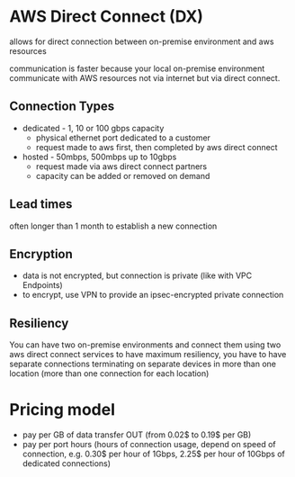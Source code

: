 # AWS Direct Connect (DX)
allows for direct connection between on-premise environment and aws resources

communication is faster because your local on-premise environment communicate with AWS resources not via internet but via direct connect.

## Connection Types
* dedicated - 1, 10 or 100 gbps capacity
  * physical ethernet port dedicated to a customer
  * request made to aws first, then completed by aws direct connect
* hosted - 50mbps, 500mbps up to 10gbps
  * request made via aws direct connect partners
  * capacity can be added or removed on demand

## Lead times
often longer than 1 month to establish a new connection

## Encryption
* data is not encrypted, but connection is private (like with VPC Endpoints)
* to encrypt, use VPN to provide an ipsec-encrypted private connection

## Resiliency
You can have two on-premise environments and connect them using two aws direct connect services to have maximum resiliency, you have to have separate connections terminating on separate devices in more than one location (more than one connection for each location)

# Pricing model
* pay per GB of data transfer OUT (from 0.02$ to 0.19$ per GB)
* pay per port hours (hours of connection usage, depend on speed of connection, e.g. 0.30$ per hour of 1Gbps, 2.25$ per hour of 10Gbps of dedicated connections)
